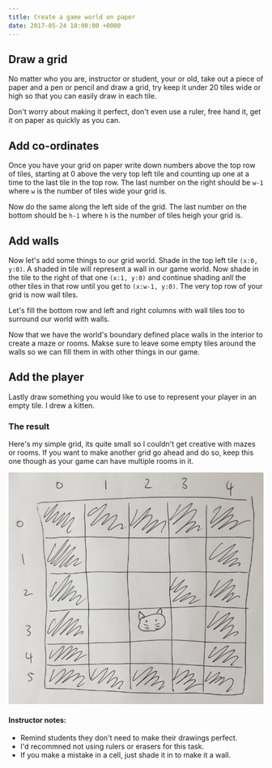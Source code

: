 ```yaml
---
title: Create a game world on paper
date: 2017-05-24 10:00:00 +0000
---
```


## Draw a grid

No matter who you are, instructor or student, your or old, take out a piece of paper and a pen or pencil and draw a grid, try keep it under 20 tiles wide or high so that you can easily draw in each tile.

Don't worry about making it perfect, don't even use a ruler, free hand it, get it on paper as quickly as you can.

## Add co-ordinates

Once you have your grid on paper write down numbers above the top row of tiles, starting at 0 above the very top left tile and counting up one at a time to the last tile in the top row. The last number on the right should be `w-1` where `w` is the number of tiles wide your grid is.

Now do the same along the left side of the grid. The last number on the bottom should be `h-1` where `h` is the number of tiles heigh your grid is.

## Add walls

Now let's add some things to our grid world. Shade in the top left tile `(x:0, y:0)`. A shaded in tile will represent a wall in our game world. Now shade in the tile to the right of that one `(x:1, y:0)` and continue shading anll the other tiles in that row until you get to `(x:w-1, y:0)`. The very top row of your grid is now wall tiles.

Let's fill the bottom row and left and right columns with wall tiles too to surround our world with walls.

Now that we have the world's boundary defined place walls in the interior to create a maze or rooms. Makse sure to leave some empty tiles around the walls so we can fill them in with other things in our game.

## Add the player

Lastly draw something you would like to use to represent your player in an empty tile. I drew a kitten.

### The result

Here's my simple grid, its quite small so I couldn't get creative with mazes or rooms. If you want to make another grid go ahead and do so, keep this one though as your game can have multiple rooms in it.

![Draw a grid with walls and a player](images/world.png)

#### Instructor notes:

- Remind students they don't need to make their drawings perfect.
- I'd recommned not using rulers or erasers for this task.
- If you make a mistake in a cell, just shade it in to make it a wall.
